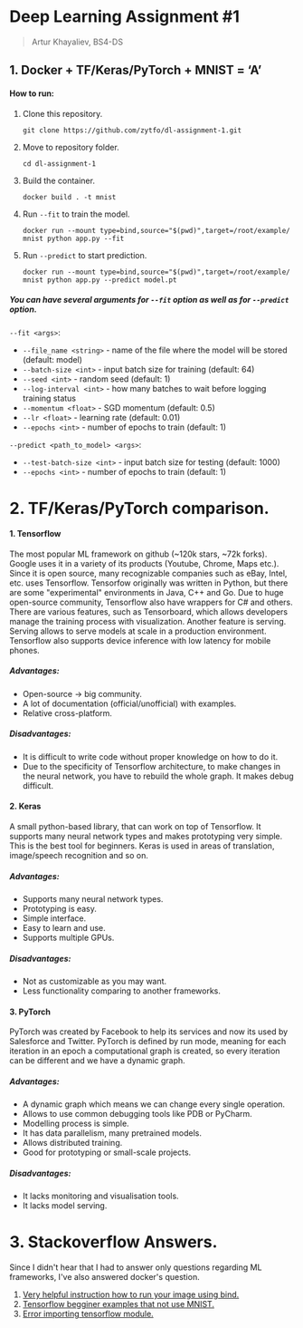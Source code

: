# Deep Learning Assignment #1
>Artur Khayaliev, BS4-DS

## 1. Docker + TF/Keras/PyTorch + MNIST = ‘A’
#### How to run:
1. Clone this repository.
    ```
    git clone https://github.com/zytfo/dl-assignment-1.git
    ```
2. Move to repository folder.
    ```
    cd dl-assignment-1
    ```
3. Build the container.
    ```
    docker build . -t mnist
    ```
4. Run `--fit` to train the model.
    ```
    docker run --mount type=bind,source="$(pwd)",target=/root/example/ mnist python app.py --fit
    ```
5. Run `--predict` to start prediction.
    ```
    docker run --mount type=bind,source="$(pwd)",target=/root/example/ mnist python app.py --predict model.pt
    ```
    
##### You can have several arguments for `--fit` option as well as for `--predict` option.
`--fit <args>`:
* `--file_name <string>` - name of the file where the model will be stored (default: model)
* `--batch-size <int>` - input batch size for training (default: 64)
* `--seed <int>` - random seed (default: 1)
* `--log-interval <int>` - how many batches to wait before logging training status
* `--momentum <float>` - SGD momentum (default: 0.5)
* `--lr <float>` - learning rate (default: 0.01)
* `--epochs <int>` - number of epochs to train (default: 1)

`--predict <path_to_model> <args>`:
* `--test-batch-size <int>` - input batch size for testing (default: 1000)
* `--epochs <int>` - number of epochs to train (default: 1)

# 2. TF/Keras/PyTorch comparison.
#### 1. Tensorflow
The most popular ML framework on github (~120k stars, ~72k forks). Google uses it in a variety of its products (Youtube, Chrome, Maps etc.). Since it is open source, many recognizable companies such as eBay, Intel, etc. uses Tensorflow.
Tensorfow originally was written in Python, but there are some "experimental" environments in Java, C++ and Go. Due to huge open-source community, Tensorflow also have wrappers for C# and others. There are various features, such as Tensorboard, which allows developers manage the training process with visualization. Another feature is serving. Serving allows to serve models at scale in a production environment. Tensorflow also supports device inference with low latency for mobile phones. 
##### Advantages:
* Open-source -> big community.
* A lot of documentation (official/unofficial) with examples.
* Relative cross-platform.
##### Disadvantages:
* It is difficult to write code without proper knowledge on how to do it.
* Due to the specificity of Tensorflow architecture, to make changes in the neural network, you have to rebuild the whole graph. It makes debug difficult.

#### 2. Keras
A small python-based library, that can work on top of Tensorflow. It supports many neural network types and makes prototyping very simple. This is the best tool for beginners. Keras is used in areas of translation, image/speech recognition and so on.

##### Advantages:
* Supports many neural network types.
* Prototyping is easy.
* Simple interface.
* Easy to learn and use.
* Supports multiple GPUs.

##### Disadvantages:
* Not as customizable as you may want.
* Less functionality comparing to another frameworks.

#### 3. PyTorch
PyTorch was created by Facebook to help its services and now its used by Salesforce and Twitter. PyTorch is defined by run mode, meaning for each iteration in an epoch a computational graph is created, so every iteration can be different and we have a dynamic graph.
##### Advantages:
* A dynamic graph which means we can change every single operation.
* Allows to use common debugging tools like PDB or PyCharm.
* Modelling process is simple.
* It has data parallelism, many pretrained models.
* Allows distributed training.
* Good for prototyping or small-scale projects.
##### Disadvantages:
* It lacks monitoring and visualisation tools.
* It lacks model serving.


# 3. Stackoverflow Answers.
Since I didn't hear that I had to answer only questions regarding ML frameworks, I've also answered docker's question.
1. [Very helpful instruction how to run your image using bind.](https://stackoverflow.com/a/54331409/10956750)
2. [Tensorflow begginer examples that not use MNIST.](https://stackoverflow.com/a/54369482/10956750)
3. [Error importing tensorflow module.](https://stackoverflow.com/a/54378347/10956750)
